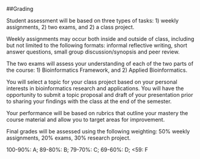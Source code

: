 ##Grading

Student assessment will be based on three types of tasks: 1) weekly assignments, 2) two exams, and 2) a class project.

Weekly assignments may occur both inside and outside of class, including but not limited to the following formats: informal reflective writing, short answer questions, small group discussion/synopsis and peer review.

The two exams will assess your understanding of each of the two parts of the course: 1) Bioinformatics Framework, and 2) Applied Bioinformatics. 

You will select a topic for your class project based on your personal interests in bioinformatics research and applications. You will have the opportunity to submit a topic proposal and draft of your presentation prior to sharing your findings with the class at the end of the semester. 

Your performance will be based on rubrics that outline your mastery the course material and allow you to target areas for improvement. 

Final grades will be assessed using the following weighting:  50% weekly assignments, 20% exams, 30% research project. 

100-90%: A; 89-80%: B; 79-70%: C; 69-60%: D; <59: F
